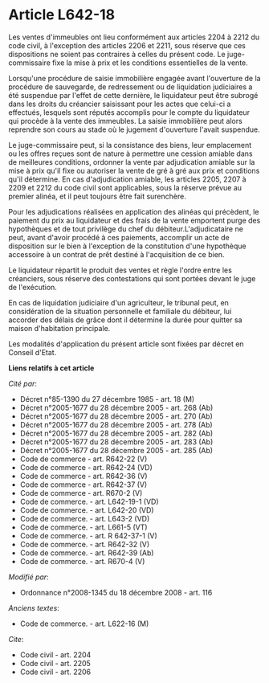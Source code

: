 # Article L642-18

Les ventes d'immeubles ont lieu conformément aux articles 2204 à 2212 du code civil, à l'exception des articles 2206 et 2211,
sous réserve que ces dispositions ne soient pas contraires à celles du présent code. Le juge-commissaire fixe la mise à prix
et les conditions essentielles de la vente. 

Lorsqu'une procédure de saisie immobilière engagée avant l'ouverture de la procédure de sauvegarde, de redressement ou de
liquidation judiciaires a été suspendue par l'effet de cette dernière, le liquidateur peut être subrogé dans les droits du
créancier saisissant pour les actes que celui-ci a effectués, lesquels sont réputés accomplis pour le compte du liquidateur
qui procède à la vente des immeubles. La saisie immobilière peut alors reprendre son cours au stade où le jugement
d'ouverture l'avait suspendue. 

Le juge-commissaire peut, si la consistance des biens, leur emplacement ou les offres reçues sont de nature à permettre une
cession amiable dans de meilleures conditions, ordonner la vente par adjudication amiable sur la mise à prix qu'il fixe ou
autoriser la vente de gré à gré aux prix et conditions qu'il détermine. En cas d'adjudication amiable, les articles 2205,
2207 à 2209 et 2212 du code civil sont applicables, sous la réserve prévue au premier alinéa, et il peut toujours être fait
surenchère. 

Pour les adjudications réalisées en application des alinéas qui précèdent, le paiement du prix au liquidateur et des frais de
la vente emportent purge des hypothèques et de tout privilège du chef du débiteur.L'adjudicataire ne peut, avant d'avoir
procédé à ces paiements, accomplir un acte de disposition sur le bien à l'exception de la constitution d'une hypothèque
accessoire à un contrat de prêt destiné à l'acquisition de ce bien. 

Le liquidateur répartit le produit des ventes et règle l'ordre entre les créanciers, sous réserve des contestations qui sont
portées devant le juge de l'exécution. 

En cas de liquidation judiciaire d'un agriculteur, le tribunal peut, en considération de la situation personnelle et
familiale du débiteur, lui accorder des délais de grâce dont il détermine la durée pour quitter sa maison d'habitation
principale. 

Les modalités d'application du présent article sont fixées par décret en Conseil d'Etat.

**Liens relatifs à cet article**

_Cité par_:

  - Décret n°85-1390 du 27 décembre 1985 - art. 18 (M)
  - Décret n°2005-1677 du 28 décembre 2005 - art. 268 (Ab)
  - Décret n°2005-1677 du 28 décembre 2005 - art. 270 (Ab)
  - Décret n°2005-1677 du 28 décembre 2005 - art. 278 (Ab)
  - Décret n°2005-1677 du 28 décembre 2005 - art. 282 (Ab)
  - Décret n°2005-1677 du 28 décembre 2005 - art. 283 (Ab)
  - Décret n°2005-1677 du 28 décembre 2005 - art. 285 (Ab)
  - Code de commerce - art. R642-22 (V)
  - Code de commerce - art. R642-24 (VD)
  - Code de commerce - art. R642-36 (V)
  - Code de commerce - art. R642-37 (V)
  - Code de commerce - art. R670-2 (V)
  - Code de commerce. - art. L642-19-1 (VD)
  - Code de commerce. - art. L642-20 (VD)
  - Code de commerce. - art. L643-2 (VD)
  - Code de commerce. - art. L661-5 (VT)
  - Code de commerce. - art. R 642-37-1 (V)
  - Code de commerce. - art. R642-32 (V)
  - Code de commerce. - art. R642-39 (Ab)
  - Code de commerce. - art. R670-4 (V)

_Modifié par_:

  - Ordonnance n°2008-1345 du 18 décembre 2008 - art. 116

_Anciens textes_:

  - Code de commerce. - art. L622-16 (M)

_Cite_:

  - Code civil - art. 2204
  - Code civil - art. 2205
  - Code civil - art. 2206
